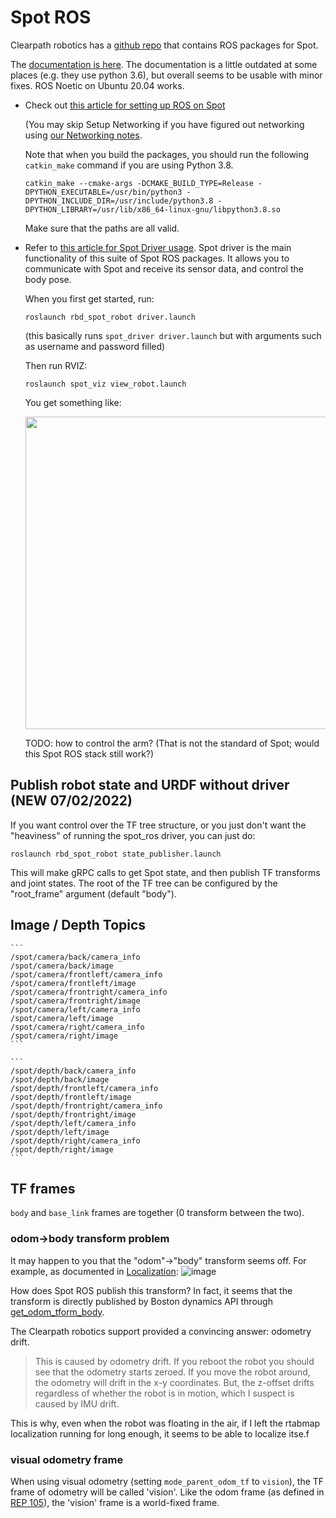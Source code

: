 # Spot ROS

Clearpath robotics has a [github repo](https://github.com/clearpathrobotics/spot_ros)
that contains ROS packages for Spot.

The [documentation is here](https://www.clearpathrobotics.com/assets/guides/melodic/spot-ros/index.html).
The documentation is a little outdated at some places (e.g. they use python 3.6), but overall seems
to be usable with minor fixes. ROS Noetic on Ubuntu 20.04 works.

* Check out [this article for setting up ROS on Spot](https://www.clearpathrobotics.com/assets/guides/melodic/spot-ros/ros_setup.html#setup-spot-core)

   (You may skip Setup Networking if you have figured out networking using [our Networking notes](./Networking.md).

   Note that when you build the packages, you should run the following `catkin_make` command if you are using Python 3.8.
   ```
   catkin_make --cmake-args -DCMAKE_BUILD_TYPE=Release -DPYTHON_EXECUTABLE=/usr/bin/python3 -DPYTHON_INCLUDE_DIR=/usr/include/python3.8 -DPYTHON_LIBRARY=/usr/lib/x86_64-linux-gnu/libpython3.8.so
   ```
   Make sure that the paths are all valid.


* Refer to [this article for Spot Driver usage](https://www.clearpathrobotics.com/assets/guides/melodic/spot-ros/ros_usage.html). Spot driver is the
  main functionality of this suite of Spot ROS packages. It allows you to communicate with Spot and receive its sensor data, and control the body pose.

  When you first get started, run:
  ```
  roslaunch rbd_spot_robot driver.launch
  ```
  (this basically runs `spot_driver driver.launch` but with arguments such as username and password filled)

  Then run RVIZ:
  ```
  roslaunch spot_viz view_robot.launch
  ```
  You get something like:

  <img src="https://user-images.githubusercontent.com/7720184/152255159-e666b6ef-4038-41e6-b77e-72e4dc1cca78.png" width="500px"/>


  TODO: how to control the arm? (That is not the standard of Spot; would this Spot ROS stack still work?)


## Publish robot state and URDF without driver (NEW 07/02/2022)
If you want control over the TF tree structure, or you just don't want the
"heaviness" of running the spot_ros driver, you can just do:
```
roslaunch rbd_spot_robot state_publisher.launch
```
This will make gRPC calls to get Spot state, and then publish TF transforms
and joint states. The root of the TF tree can be configured by the "root_frame"
argument (default "body").


## Image / Depth Topics

    ```
    /spot/camera/back/camera_info
    /spot/camera/back/image
    /spot/camera/frontleft/camera_info
    /spot/camera/frontleft/image
    /spot/camera/frontright/camera_info
    /spot/camera/frontright/image
    /spot/camera/left/camera_info
    /spot/camera/left/image
    /spot/camera/right/camera_info
    /spot/camera/right/image
    ```

    ```
    /spot/depth/back/camera_info
    /spot/depth/back/image
    /spot/depth/frontleft/camera_info
    /spot/depth/frontleft/image
    /spot/depth/frontright/camera_info
    /spot/depth/frontright/image
    /spot/depth/left/camera_info
    /spot/depth/left/image
    /spot/depth/right/camera_info
    /spot/depth/right/image
    ```

## TF frames

`body` and `base_link` frames are together (0 transform between the two).

### odom->body transform problem

It may happen to you that the "odom"->"body" transform seems off.
For example, as documented in [Localization](./Functions/Localization.md):
![image](https://user-images.githubusercontent.com/7720184/156898718-7375ef2c-80a3-4c1a-9157-92f852a0bf4a.png)

How does Spot ROS publish this transform? In fact, it seems that the transform
is directly published by Boston dynamics API through [get_odom_tform_body](https://dev.bostondynamics.com/python/bosdyn-client/src/bosdyn/client/frame_helpers#bosdyn.client.frame_helpers.get_odom_tform_body).

The Clearpath robotics support provided a convincing answer: odometry drift.
>This is caused by odometry drift. If you reboot the robot you should see that the odometry starts zeroed. If you move the robot around, the odometry will drift in the x-y coordinates. But, the z-offset drifts regardless of whether the robot is in motion, which I suspect is caused by IMU drift.

This is why, even when the robot was floating in the air, if I left the rtabmap localization running for long enough, it seems to be able to localize itse.f


### visual odometry frame
When using visual odometry (setting `mode_parent_odom_tf` to `vision`), the TF frame of odometry will
be called 'vision'. Like the odom frame (as defined in [REP 105](https://www.ros.org/reps/rep-0105.html#odom)),
the 'vision' frame is a world-fixed frame.

